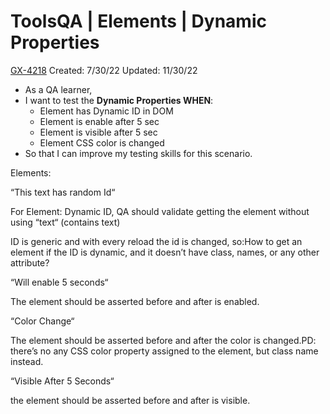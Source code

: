 # ToolsQA | Elements | Dynamic Properties

[GX-4218](https://upexgalaxy3.atlassian.net/browse/GX-4218) Created: 7/30/22 Updated: 11/30/22

-   As a QA learner,
-   I want to test the **Dynamic Properties WHEN**:
    -   Element has Dynamic ID in DOM
    -   Element is enable after 5 sec
    -   Element is visible after 5 sec
    -   Element CSS color is changed
-   So that I can improve my testing skills for this scenario.

Elements:

“This text has random Id“

For Element: Dynamic ID, QA should validate getting the element without using “text“ (contains text)

ID is generic and with every reload the id is changed, so:How to get an element if the ID is dynamic, and it doesn’t have class, names, or any other attribute?

“Will enable 5 seconds“

The element should be asserted before and after is enabled.

“Color Change“

The element should be asserted before and after the color is changed.PD: there’s no any CSS color property assigned to the element, but class name instead.

“Visible After 5 Seconds“

the element should be asserted before and after is visible.
